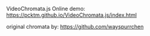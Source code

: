 VideoChromata.js
Online demo: https://pcktm.github.io/VideoChromata.js/index.html

original chromata by: https://github.com/wayspurrchen
